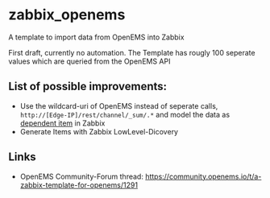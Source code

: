 # zabbix_openems
A template to import data from OpenEMS into Zabbix

First draft, currently no automation. The Template has rougly 100 seperate values which are queried from the OpenEMS API

## List of possible improvements:
- Use the wildcard-uri of OpenEMS instead of seperate calls, `http://[Edge-IP]/rest/channel/_sum/.*` and model the data as [dependent item](https://www.zabbix.com/documentation/current/en/manual/config/items/itemtypes/dependent_items) in Zabbix 
- Generate Items with Zabbix LowLevel-Dicovery

## Links
- OpenEMS Community-Forum thread: https://community.openems.io/t/a-zabbix-template-for-openems/1291
